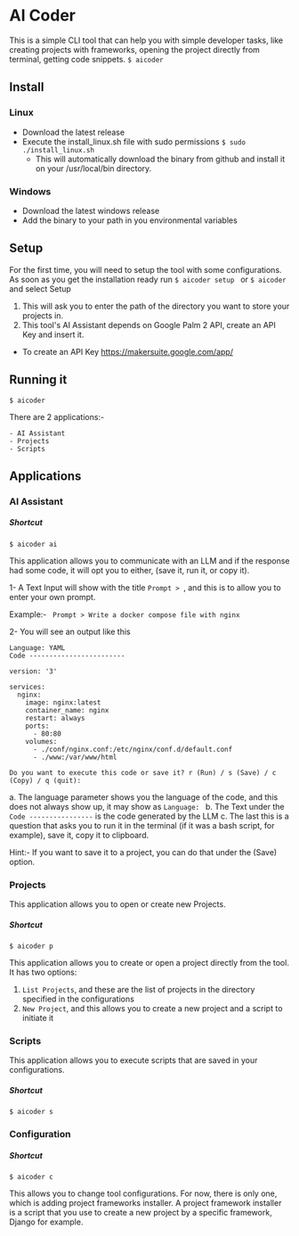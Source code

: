 # AI Coder
This is a simple CLI tool that can help you with simple developer tasks, like creating projects with frameworks, opening the project directly from terminal, getting code snippets. 
```$ aicoder```

## Install

### Linux

- Download the latest release
- Execute the install_linux.sh file with sudo permissions  ```$ sudo ./install_linux.sh```
  - This will automatically download the binary from github and install it on your /usr/local/bin directory.

### Windows
- Download the latest windows release
- Add the binary to your path in you environmental variables

## Setup
For the first time, you will need to setup the tool with some configurations.
As soon as you get the installation ready run ```$ aicoder setup ``` or ```$ aicoder``` and select Setup

1. This will ask you to enter the path of the directory you want to store your projects in.
2. This tool's AI Assistant depends on Google Palm 2 API, create an API Key and insert it.
  - To create an API Key <a href="https://makersuite.google.com/app/">https://makersuite.google.com/app/</a>

## Running it

```$ aicoder```

There are 2 applications:-

    - AI Assistant
    - Projects
    - Scripts


## Applications
### AI Assistant

##### Shortcut
```$ aicoder ai```

This application allows you to communicate with an LLM and if the response had some code, it will opt you to either, (save it, run it, or copy it).

1- A Text Input will show with the title ```Prompt > ```, and this is to allow you to enter your own prompt.
  
  Example:- ``` Prompt > Write a docker compose file with nginx``` 

2- You will see an output like this

```
Language: YAML
Code ------------------------

version: '3'

services:
  nginx:
    image: nginx:latest
    container_name: nginx
    restart: always
    ports:
      - 80:80
    volumes:
      - ./conf/nginx.conf:/etc/nginx/conf.d/default.conf
      - ./www:/var/www/html

Do you want to execute this code or save it? r (Run) / s (Save) / c (Copy) / q (quit): 
```
  a. The language parameter shows you the language of the code, and this does not always show up, it may show as ```Language: ```
  b. The Text under the ```Code ----------------``` is the code generated by the LLM
  c. The last this is a question that asks you to run it in the terminal (if it was a bash script, for example), save it, copy it to clipboard.

Hint:- If you want to save it to a project, you can do that under the (Save) option.


### Projects
This application allows you to open or create new Projects.

##### Shortcut
```$ aicoder p```

This application allows you to create or open a project directly from the tool. 
It has two options:
  1. ```List Projects```, and these are the list of projects in the directory specified in the configurations
  2. ```New Project```, and this allows you to create a new project and a script to initiate it


### Scripts
This application allows you to execute scripts that are saved in your configurations.

##### Shortcut
```$ aicoder s```


### Configuration
##### Shortcut
```$ aicoder c```

This allows you to change tool configurations.
For now, there is only one, which is adding project frameworks installer. A project framework installer is a script that you use to create a new project by a specific framework, Django for example. 


